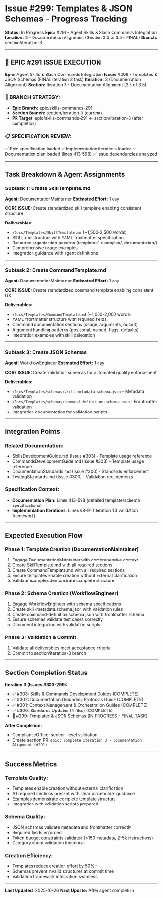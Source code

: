 # Issue #299: Templates & JSON Schemas - Progress Tracking

**Status:** In Progress
**Epic:** #291 - Agent Skills & Slash Commands Integration
**Iteration:** 3 - Documentation Alignment (Section 3.5 of 3.5 - FINAL)
**Branch:** section/iteration-3

---

## 🎯 EPIC #291 ISSUE EXECUTION

**Epic:** Agent Skills & Slash Commands Integration
**Issue:** #299 - Templates & JSON Schemas (FINAL Iteration 3 task)
**Iteration:** 3 (Documentation Alignment)
**Section:** Iteration 3 - Documentation Alignment (3.5 of 3.5)

### 📂 BRANCH STRATEGY:
- **Epic Branch:** epic/skills-commands-291
- **Section Branch:** section/iteration-3 (current)
- **PR Target:** epic/skills-commands-291 ← section/iteration-3 (after completion)

### 📋 SPECIFICATION REVIEW:
✅ Epic specification loaded
✅ Implementation iterations loaded
✅ Documentation plan loaded (lines 413-598)
✅ Issue dependencies analyzed

---

## Task Breakdown & Agent Assignments

### Subtask 1: Create SkillTemplate.md
**Agent:** DocumentationMaintainer
**Estimated Effort:** 1 day

**CORE ISSUE:** Create standardized skill template enabling consistent structure

**Deliverables:**
- `/Docs/Templates/SkillTemplate.md` (~1,500-2,500 words)
- SKILL.md structure with YAML frontmatter specification
- Resource organization patterns (templates/, examples/, documentation/)
- Comprehensive usage examples
- Integration guidance with agent definitions

---

### Subtask 2: Create CommandTemplate.md
**Agent:** DocumentationMaintainer
**Estimated Effort:** 1 day

**CORE ISSUE:** Create standardized command template enabling consistent UX

**Deliverables:**
- `/Docs/Templates/CommandTemplate.md` (~1,000-2,000 words)
- YAML frontmatter structure with required fields
- Command documentation sections (usage, arguments, output)
- Argument handling patterns (positional, named, flags, defaults)
- Integration examples with skill delegation

---

### Subtask 3: Create JSON Schemas
**Agent:** WorkflowEngineer
**Estimated Effort:** 1 day

**CORE ISSUE:** Create validation schemas for automated quality enforcement

**Deliverables:**
- `/Docs/Templates/schemas/skill-metadata.schema.json` - Metadata validation
- `/Docs/Templates/schemas/command-definition.schema.json` - Frontmatter validation
- Integration documentation for validation scripts

---

## Integration Points

### Related Documentation:
- SkillsDevelopmentGuide.md (Issue #303) - Template usage reference
- CommandsDevelopmentGuide.md (Issue #303) - Template usage reference
- DocumentationStandards.md (Issue #300) - Standards enforcement
- TestingStandards.md (Issue #300) - Validation requirements

### Specification Context:
- **Documentation Plan:** Lines 413-598 (detailed template/schema specifications)
- **Implementation Iterations:** Lines 68-91 (Iteration 1.3 validation framework)

---

## Expected Execution Flow

### Phase 1: Template Creation (DocumentationMaintainer)
1. Engage DocumentationMaintainer with comprehensive context
2. Create SkillTemplate.md with all required sections
3. Create CommandTemplate.md with all required sections
4. Ensure templates enable creation without external clarification
5. Validate examples demonstrate complete structure

### Phase 2: Schema Creation (WorkflowEngineer)
1. Engage WorkflowEngineer with schema specifications
2. Create skill-metadata.schema.json with validation rules
3. Create command-definition.schema.json with frontmatter schema
4. Ensure schemas validate test cases correctly
5. Document integration with validation scripts

### Phase 3: Validation & Commit
1. Validate all deliverables meet acceptance criteria
2. Commit to section/iteration-3 branch

---

## Section Completion Status

**Iteration 3 (Issues #303-299):**
- ✅ #303: Skills & Commands Development Guides (COMPLETE)
- ✅ #302: Documentation Grounding Protocols Guide (COMPLETE)
- ✅ #301: Context Management & Orchestration Guides (COMPLETE)
- ✅ #300: Standards Updates (4 files) (COMPLETE)
- 🔄 #299: Templates & JSON Schemas (IN PROGRESS - FINAL TASK)

**After Completion:**
- ComplianceOfficer section-level validation
- Create section PR: `epic: complete Iteration 3 - Documentation Alignment (#291)`

---

## Success Metrics

### Template Quality:
- Templates enable creation without external clarification
- All required sections present with clear placeholder guidance
- Examples demonstrate complete template structure
- Integration with validation scripts prepared

### Schema Quality:
- JSON schemas validate metadata and frontmatter correctly
- Required fields enforced
- Token budget constraints validated (<150 metadata, 2-5k instructions)
- Category enum validation functional

### Creation Efficiency:
- Templates reduce creation effort by 50%+
- Schemas prevent invalid structures at commit time
- Validation framework integration seamless

---

**Last Updated:** 2025-10-26
**Next Update:** After agent completion
